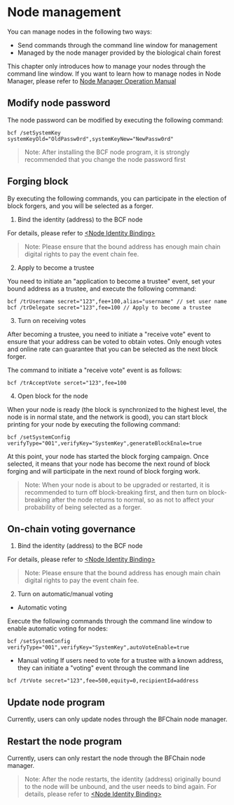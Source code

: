 # Node management

You can manage nodes in the following two ways:

- Send commands through the command line window for management
- Managed by the node manager provided by the biological chain forest

This chapter only introduces how to manage your nodes through the command line window. If you want to learn how to manage nodes in Node Manager, please refer to [Node Manager Operation Manual](https://serviceapi.instinct.one/marketplace/public/file/ext?path=/default/NodeManagerOperationManual.pdf)


## Modify node password
The node password can be modified by executing the following command:

```
bcf /setSystemKey systemKeyOld="OldPassw0rd",systemKeyNew="NewPassw0rd"

```

> Note: After installing the BCF node program, it is strongly recommended that you change the node password first

## Forging block

By executing the following commands, you can participate in the election of block forgers, and you will be selected as a forger.

1. Bind the identity (address) to the BCF node

For details, please refer to [\<Node Identity Binding\>](/en/Tutorials/PC_full_node_tutorial/Windows/install.md#Node-Identity-Binding)

> Note: Please ensure that the bound address has enough main chain digital rights to pay the event chain fee.

2. Apply to become a trustee

You need to initiate an "application to become a trustee" event, set your bound address as a trustee, and execute the following command:

```
bcf /trUsername secret="123",fee+100,alias="username" // set user name
bcf /trDelegate secret="123",fee=100 // Apply to become a trustee
```
3. Turn on receiving votes

After becoming a trustee, you need to initiate a "receive vote" event to ensure that your address can be voted to obtain votes. Only enough votes and online rate can guarantee that you can be selected as the next block forger.

The command to initiate a "receive vote" event is as follows:

```
bcf /trAcceptVote sercet="123",fee=100

```

4. Open block for the node

When your node is ready (the block is synchronized to the highest level, the node is in normal state, and the network is good), you can start block printing for your node by executing the following command:

```
bcf /setSystemConfig verifyType="001",verifyKey="SystemKey",generateBlockEnale=true

```
At this point, your node has started the block forging campaign. Once selected, it means that your node has become the next round of block forging and will participate in the next round of block forging work.

> Note: When your node is about to be upgraded or restarted, it is recommended to turn off block-breaking first, and then turn on block-breaking after the node returns to normal, so as not to affect your probability of being selected as a forger.



## On-chain voting governance

1. Bind the identity (address) to the BCF node

For details, please refer to [\<Node Identity Binding\>](/en/Tutorials/PC_full_node_tutorial/Windows/install.md#Node-Identity-Binding)

> Note: Please ensure that the bound address has enough main chain digital rights to pay the event chain fee.

2. Turn on automatic/manual voting

- Automatic voting

Execute the following commands through the command line window to enable automatic voting for nodes:

```
bcf /setSystemConfig verifyType="001",verifyKey="SystemKey",autoVoteEnable=true

```

- Manual voting
If users need to vote for a trustee with a known address, they can initiate a "voting" event through the command line

```
bcf /trVote secret="123",fee=500,equity=0,recipientId=address

```



## Update node program

Currently, users can only update nodes through the BFChain node manager.


## Restart the node program

Currently, users can only restart the node through the BFChain node manager.

> Note: After the node restarts, the identity (address) originally bound to the node will be unbound, and the user needs to bind again. For details, please refer to [\<Node Identity Binding\>](/en/Tutorials/PC_full_node_tutorial/Windows/install.md#Node-Identity-Binding)